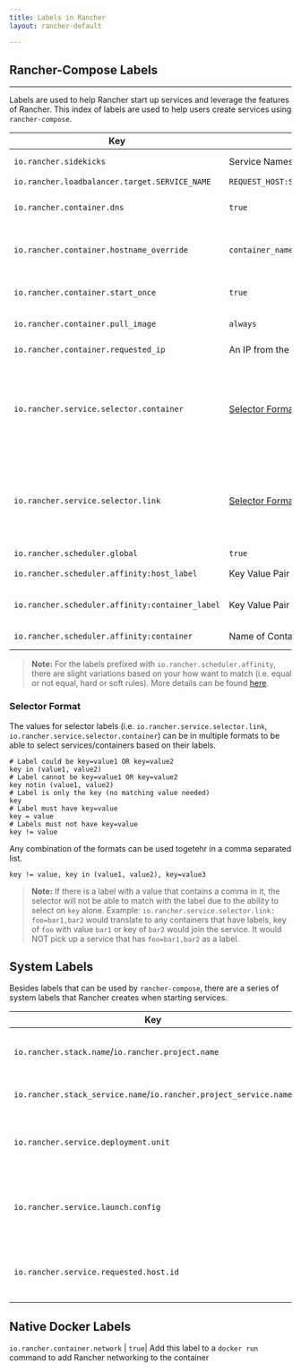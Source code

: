 ```yaml
---
title: Labels in Rancher
layout: rancher-default

---
```


## Rancher-Compose Labels 
---

Labels are used to help Rancher start up services and leverage the features of Rancher. This index of labels are used to help users create services using `rancher-compose`. 

Key | Value |Description
----|-----|---
`io.rancher.sidekicks` | Service Names  | Used to define what services are [sidekicks]({{site.baseurl}}/rancher/rancher-compose/#sidekicks)
`io.rancher.loadbalancer.target.SERVICE_NAME` | `REQUEST_HOST:SOURCE_PORT/REQUEST_PATH=TARGET_PORT` |Used to determine [L7 Load Balancing]({{site.baseurl}}/rancher/rancher-compose/rancher-services/#advanced-load-balancing-(l7))
`io.rancher.container.dns`| `true` | Service is able to use Rancher DNS based service discovery and network will be the host network.
`io.rancher.container.hostname_override` | `container_name` | Used to set the hostname of the container to the name of the container (e.g. StackName_ServiceName_CreateIndex)
`io.rancher.container.start_once` |`true` | Used to run a container once and have it remain in stopped state while the service remains in `active` state
`io.rancher.container.pull_image` | `always` | Used to always pull a new image before deploying container. 
`io.rancher.container.requested_ip` | An IP from the 10.42.0.0/16 address space | Allows you to pick a specific IP for a container
`io.rancher.service.selector.container` |  [Selector Format]({{site.baseurl}}/rancher/labels/#selector-format) | Used on a service so that new standalone containers can be selected to join the service DNS. Note: As standalone containers, none of the service actions will affect the standalone container (i.e. deactivate/delete service, restart container, healthcheck, etc). 
`io.rancher.service.selector.link` | [Selector Format]({{site.baseurl}}/rancher/labels/#selector-format) | Used on a service to allow new services to be linked to the service based on service labels. Example: Service1 has a label `io.rancher.service.selector.link: foo=bar`. Any services that are added to Rancher that have a `foo=bar` label will automatically be linked to Service1. 
`io.rancher.scheduler.global` | `true` | Used to set [global services]({{site.baseurl}}/rancher/rancher-compose/scheduling/#global-service)
`io.rancher.scheduler.affinity:host_label` | Key Value Pair of Host Label| Used to schedule containers on hosts based on [host label]({{site.baseurl}}/rancher/rancher-compose/scheduling/#finding-hosts-with-host-labels) 
`io.rancher.scheduler.affinity:container_label` | Key Value Pair of Any Container Label | Used to schedule containers on hosts based on [container label or service name]({{site.baseurl}}/rancher/rancher-compose/scheduling/#finding-hosts-with-container-labels) 
`io.rancher.scheduler.affinity:container` | Name of Container | Used to schedule containers on hosts based on [container name]({{site.baseurl}}/rancher/rancher-compose/scheduling/#finding-hosts-with-container-names)

> **Note:** For the labels prefixed with `io.rancher.scheduler.affinity`, there are slight variations based on your how want to match (i.e. equal or not equal, hard or soft rules). More details can be found [here]({{site.baseurl}}/rancher/rancher-compose/scheduling/#table-of-scheduling-labels).

### Selector Format 

The values for selector labels (i.e. `io.rancher.service.selector.link`, `io.rancher.service.selector.container`) can be in multiple formats to be able to select services/containers based on their labels. 

```
# Label could be key=value1 OR key=value2
key in (value1, value2)
# Label cannot be key=value1 OR key=value2
key notin (value1, value2)
# Label is only the key (no matching value needed)
key
# Label must have key=value
key = value
# Labels must not have key=value 
key != value
```

Any combination of the formats can be used togetehr in a comma separated list. 

```
key != value, key in (value1, value2), key=value3
```

> **Note:** If there is a label with a value that contains a comma in it, the selector will not be able to match with the label due to the ability to select on `key` alone. Example:  `io.rancher.service.selector.link: foo=bar1,bar2` would translate to any containers that have labels, key of `foo` with value `bar1` or key of `bar2` would join the service. It would NOT pick up a service that has `foo=bar1,bar2` as a label. 

## System Labels

Besides labels that can be used by `rancher-compose`, there are a series of system labels that Rancher creates when starting services.

Key | Description
----|---
`io.rancher.stack.name`/`io.rancher.project.name` | Used to define the stack name of service
`io.rancher.stack_service.name`/`io.rancher.project_service.name`|Determines the name of the stack 
`io.rancher.service.deployment.unit` |  Used to define the deployments for sidekicked services.
`io.rancher.service.launch.config` |   Used to define configurations for side kicked services.
`io.rancher.service.requested.host.id` |  Used by the scheduler to know which host it was scheduled on


## Native Docker Labels

`io.rancher.container.network` | `true`|  Add this label to a `docker run` command to add Rancher networking to the container